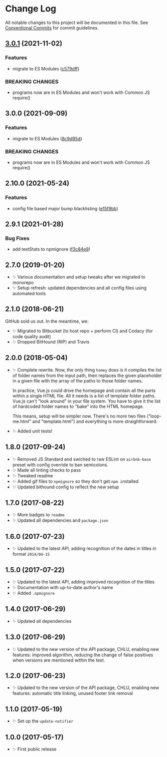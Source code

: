 # Change Log

All notable changes to this project will be documented in this file.
See [Conventional Commits](https://conventionalcommits.org) for commit guidelines.

## [3.0.1](https://github.com/codsen/codsen/compare/email-homey@3.0.0...email-homey@3.0.1) (2021-11-02)


### Features

* migrate to ES Modules ([c579dff](https://github.com/codsen/codsen/commit/c579dff3b23205e383035ca10ddcec671e35d0fe))


### BREAKING CHANGES

* programs now are in ES Modules and won't work with Common JS require()





## 3.0.0 (2021-09-09)

### Features

- migrate to ES Modules ([8c9d95d](https://github.com/codsen/codsen/commit/8c9d95d5dea0b769c2f070397141918a4893d575))

### BREAKING CHANGES

- programs now are in ES Modules and won't work with Common JS require()

## 2.10.0 (2021-05-24)

### Features

- config file based major bump blacklisting ([e15f9bb](https://github.com/codsen/codsen/commit/e15f9bba1c4fd5f847ac28b3f38fa6ee633f5dca))

## 2.9.1 (2021-01-28)

### Bug Fixes

- add testStats to npmignore ([f3c84e9](https://github.com/codsen/codsen/commit/f3c84e95afc5514214312f913692d85b2e12eb29))

## 2.7.0 (2019-01-20)

- ✨ Various documentation and setup tweaks after we migrated to monorepo
- ✨ Setup refresh: updated dependencies and all config files using automated tools

## 2.1.0 (2018-06-21)

GitHub sold us out. In the meantime, we:

- ✨ Migrated to Bitbucket (to host repo + perform CI) and Codacy (for code quality audit)
- ✨ Dropped BitHound (RIP) and Travis

## 2.0.0 (2018-05-04)

- ✨ Complete rewrite. Now, the only thing `homey` does is it compiles the list of folder names from the input path, then replaces the given placeholder in a given file with the array of the paths to those folder names.

  In practice, Vue.js could drive the homepage and contain all the parts within a single HTML file. All it needs is a list of template folder paths. Vue.js can't "look around" in your file system. You have to give it the list of hardcoded folder names to "bake" into the HTML homepage.

  This means, setup will be simpler now. There's no more two files ("loop-me.html" and "template.html") and everything is more straightforward.

- ✨ Added unit tests!

## 1.8.0 (2017-09-24)

- ✨ Removed JS Standard and swiched to raw ESLint on `airbnb-base` preset with config override to ban semicolons.
- ✨ Made all linting checks to pass
- ✨ Tweaked readme
- ✨ Added gif files to `npmignore` so they don't get `npm i`nstalled
- ✨ Updated bithound config to reflect the new setup

## 1.7.0 (2017-08-22)

- ✨ More badges to `readme`
- ✨ Updated all dependencies and `package.json`

## 1.6.0 (2017-07-23)

- ✨ Updated to the latest API, adding recognition of the dates in titles in format `2014/04-15`

## 1.5.0 (2017-07-22)

- ✨ Updated to the latest API, adding improved recognition of the titles
- ✨ Documentation with up-to-date author's name
- ✨ Added `.npmignore`

## 1.4.0 (2017-06-29)

- ✨ Updated all dependencies

## 1.3.0 (2017-06-29)

- ✨ Updated to the new version of the API package, CHLU, enabling new features: improved algorithm, reducing the change of false positives when versions are mentioned within the text.

## 1.2.0 (2017-06-23)

- ✨ Updated to the new version of the API package, CHLU, enabling new features: automatic title linking, unused footer link removal

## 1.1.0 (2017-05-19)

- ✨ Set up the `update-notifier`

## 1.0.0 (2017-05-17)

- ✨ First public release
